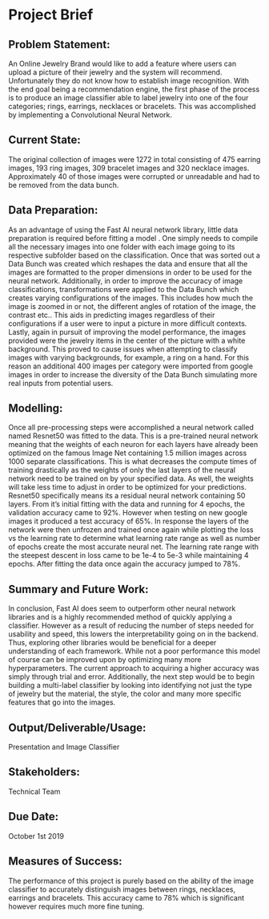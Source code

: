 
# **Project Brief**

## **Problem Statement:**
An Online Jewelry Brand would like to add a feature where users can upload a picture of their jewelry and the system will recommend. Unfortunately they do not know how to establish image recognition.
With the end goal being a recommendation engine, the first phase of the process is to produce an image classifier able to label jewelry into one of the four categories; rings, earrings, necklaces or bracelets. This was accomplished by implementing a Convolutional Neural Network. 

## **Current State:**
The original collection of images were 1272 in total consisting of 475 earring images, 193 ring images, 309 bracelet images and 320 necklace images. Approximately 40 of those images were corrupted or unreadable and had to be removed from the data bunch.

## **Data Preparation:**
As an advantage of using the Fast AI neural network library, little data preparation is required before fitting a model . One simply needs to compile all the necessary images into one folder with each image going to its respective subfolder based on the classification. Once that was sorted out a Data Bunch was created which reshapes the data and ensure that all the images are formatted to the proper dimensions in order to be used for the neural network. Additionally, in order to improve the accuracy of image classifications, transformations were applied to the Data Bunch which creates varying configurations of the images. This includes how much the image is zoomed in or not, the different angles of rotation of the image, the contrast etc.. This aids in predicting images regardless of their configurations if a user were to input a picture in more difficult contexts. Lastly, again in pursuit of improving the model performance, the images provided were the jewelry items in the center of the picture with a white background. This proved to cause issues when attempting to classify images with varying backgrounds, for example, a ring on a hand. For this reason an additional 400 images per category were imported from google images in order to increase the diversity of the Data Bunch simulating more real inputs from potential users.

## **Modelling:**
Once all pre-processing steps were accomplished a neural network called named Resnet50 was fitted to the data. This is a pre-trained neural network meaning that the weights of each neuron for each layers have already been optimized on the famous Image Net containing 1.5 million images across 1000 separate classifications. This is what decreases the compute times of training drastically as the weights of only the last layers of the neural network need to be trained on by your specified data. As well, the weights will take less time to adjust in order to be optimized for your predictions. Resnet50 specifically means its a residual neural network containing 50 layers. From it’s initial fitting with the data and running for 4 epochs, the validation accuracy came to 92%. However when testing on new google images it produced a test accuracy of 65%. In response the layers of the network were then unfrozen and trained once again while plotting the loss vs the learning rate to determine what learning rate range as well as number of epochs create the most accurate neural net. The learning rate range with the steepest descent in loss came to be 1e-4 to 5e-3 while maintaining 4 epochs. After fitting the data once again the accuracy jumped to 78%. 

## **Summary and Future Work:**
In conclusion, Fast AI does seem to outperform other neural network libraries and is a highly recommended method of quickly applying a classifier. However as a result of reducing the number of steps needed for usability and speed, this lowers the interpretability going on in the backend. Thus, exploring other libraries would be beneficial for a deeper understanding of each framework. While not a poor performance this model of course can be improved upon by optimizing many more hyperparameters. The current approach to acquiring a higher accuracy was simply through trial and error. Additionally, the next step would be to begin building a multi-label classifier by looking into identifying not just the type of jewelry but the material, the style, the color and many more specific features that go into the images.

## **Output/Deliverable/Usage:**
Presentation and Image Classifier

## **Stakeholders:**
Technical Team

## **Due Date:**
October 1st 2019

## **Measures of Success:**
The performance of this project is purely based on the ability of the image classifier to accurately distinguish images between rings, necklaces, earrings and bracelets. This accuracy came to 78% which is significant however requires much more fine tuning.

